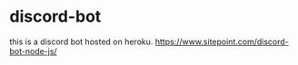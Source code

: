 # discord-bot
this is a discord bot hosted on heroku. 
https://www.sitepoint.com/discord-bot-node-js/
